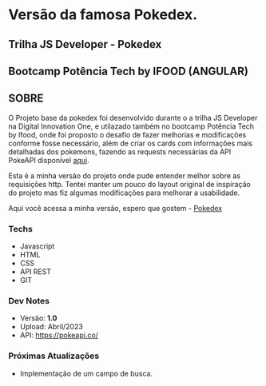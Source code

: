 # Versão da famosa Pokedex.

## Trilha JS Developer - Pokedex
## Bootcamp Potência Tech by IFOOD (ANGULAR)

## SOBRE

O Projeto base da pokedex foi desenvolvido durante o a trilha JS Developer na Digital Innovation One, e utilazado também no bootcamp Potência Tech by Ifood, onde foi proposto o desafio de fazer melhorias e modificações conforme fosse necessário, além de criar os cards com informações mais detalhadas dos pokemons, fazendo as requests necessárias da API PokeAPI disponível [aqui](https://pokeapi.co/).

Esta é a minha versão do projeto onde pude entender melhor sobre as requisições http. Tentei manter um pouco do layout original de inspiração do projeto mas fiz algumas modificações para melhorar a usabilidade.

Aqui você acessa a minha versão, espero que gostem - [Pokedex](https://jessedelima.github.io/js-developer-pokedex/)

### Techs 

* Javascript
* HTML
* CSS
* API REST
* GIT

### Dev Notes
- Versão: **1.0** 
- Upload: Abril/2023
- API: https://pokeapi.co/
  
### Próximas Atualizações
- Implementação de um campo de busca.
